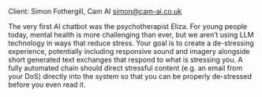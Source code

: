 Client: Simon Fothergill, Cam AI <simon@cam-ai.co.uk>

The very first AI chatbot was the psychotherapist Eliza. For young
people today, mental health is more challenging than ever, but we aren’t
using LLM technology in ways that reduce stress. Your goal is to create
a de-stressing experience, potentially including responsive sound and
imagery alongside short generated text exchanges that respond to what is
stressing you. A fully automated chain should direct stressful content
(e.g. an email from your DoS) directly into the system so that you can
be properly de-stressed before you even read it.